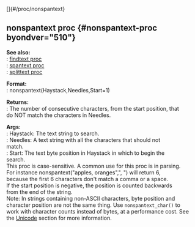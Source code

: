 []{#/proc/nonspantext}    
## nonspantext proc {#nonspantext-proc byondver="510"}    
**See also:**    
:   [findtext proc](/ref/proc/findtext.md)    
:   [spantext proc](/ref/proc/spantext.md)    
:   [splittext proc](/ref/proc/splittext.md)    
<!-- -->    
**Format:**    
:   nonspantext(Haystack,Needles,Start=1)    
<!-- -->    
**Returns:**    
:   The number of consecutive characters, from the start position, that    
    do NOT match the characters in Needles.    
<!-- -->    
**Args:**    
:   Haystack: The text string to search.    
:   Needles: A text string with all the characters that should not    
    match.    
:   Start: The text byte position in Haystack in which to begin the    
    search.    
This proc is case-sensitive. A common use for this proc is in parsing.    
For instance nonspantext(\"apples, oranges\",\", \") will return 6,    
because the first 6 characters don\'t match a comma or a space.    
If the start position is negative, the position is counted backwards    
from the end of the string.    
Note: In strings containing non-ASCII characters, byte position and    
character position are not the same thing. Use `nonspantext_char()` to    
work with character counts instead of bytes, at a performance cost. See    
the [Unicode](/ref/%7Bnotes%7D/Unicode.md) section for more information.  